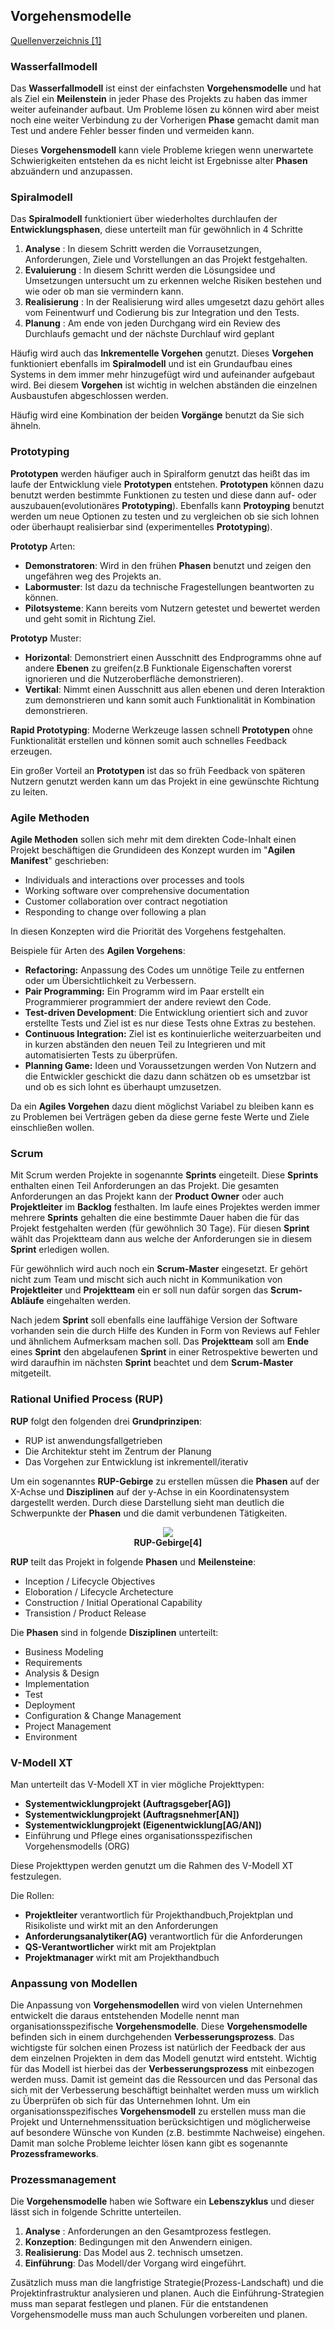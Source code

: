 ## Vorgehensmodelle

[Quellenverzeichnis [1]](#Quellenverzeichnis)

### Wasserfallmodell

Das **Wasserfallmodell** ist einst der einfachsten **Vorgehensmodelle** und hat als Ziel ein **Meilenstein** in jeder Phase des Projekts
zu haben das immer weiter aufeinander aufbaut. Um Probleme lösen zu können wird aber meist noch eine weiter Verbindung zu der Vorherigen
**Phase** gemacht damit man Test und andere Fehler besser finden und vermeiden kann. 

Dieses **Vorgehensmodell** kann viele Probleme kriegen wenn unerwartete Schwierigkeiten entstehen da es nicht leicht ist Ergebnisse alter
**Phasen** abzuändern und anzupassen.

### Spiralmodell

Das **Spiralmodell** funktioniert über wiederholtes durchlaufen der **Entwicklungsphasen**, diese unterteilt man für gewöhnlich
in 4 Schritte

1. **Analyse** : In diesem Schritt werden die Vorrausetzungen, Anforderungen, Ziele und Vorstellungen an das Projekt festgehalten.
2. **Evaluierung** : In diesem Schritt werden die Lösungsidee und Umsetzungen untersucht um zu erkennen welche Risiken bestehen und
wie oder ob man sie vermindern kann.
3. **Realisierung** : In der Realisierung wird alles umgesetzt dazu gehört alles vom Feinentwurf und Codierung bis zur Integration
und den Tests.
4. **Planung** : Am ende von jeden Durchgang wird ein Review des Durchlaufs gemacht und der nächste Durchlauf wird geplant

Häufig wird auch das **Inkrementelle Vorgehen** genutzt. Dieses **Vorgehen** funktioniert ebenfalls im **Spiralmodell** und ist ein
Grundaufbau eines Systems in dem immer mehr hinzugefügt wird und aufeinander aufgebaut wird. Bei diesem **Vorgehen** ist wichtig in
welchen abständen die einzelnen Ausbaustufen abgeschlossen werden. 

Häufig wird eine Kombination der beiden **Vorgänge** benutzt da Sie sich ähneln.

### Prototyping

**Prototypen** werden häufiger auch in Spiralform genutzt das heißt das im laufe der Entwicklung viele **Prototypen** entstehen.
**Prototypen** können dazu benutzt werden bestimmte Funktionen zu testen und diese dann auf- oder auszubauen(evolutionäres **Prototyping**).
Ebenfalls kann **Protoyping** benutzt werden um neue Optionen zu testen und zu vergleichen ob sie sich lohnen oder überhaupt realisierbar
sind (experimentelles **Prototyping**).

**Prototyp** Arten:

* **Demonstratoren**: Wird in den frühen **Phasen** benutzt und zeigen den ungefähren weg des Projekts an.
* **Labormuster**: Ist dazu da technische Fragestellungen beantworten zu können.
* **Pilotsysteme**: Kann bereits vom Nutzern getestet und bewertet werden und geht somit in Richtung Ziel.

**Prototyp** Muster:

* **Horizontal**: Demonstriert einen Ausschnitt des Endprogramms ohne auf andere **Ebenen** zu greifen(z.B Funktionale Eigenschaften
vorerst ignorieren und die Nutzeroberfläche demonstrieren).
* **Vertikal**: Nimmt einen Ausschnitt aus allen ebenen und deren Interaktion zum demonstrieren und kann somit auch Funktionalität
in Kombination demonstrieren.

**Rapid Prototyping**:  Moderne Werkzeuge lassen schnell **Prototypen** ohne Funktionalität erstellen und können somit auch schnelles
Feedback erzeugen.

Ein großer Vorteil an **Prototypen** ist das so früh Feedback von späteren Nutzern genutzt werden kann um das Projekt in eine gewünschte
Richtung zu leiten.

### Agile Methoden

**Agile Methoden** sollen sich mehr mit dem direkten Code-Inhalt einen Projekt beschäftigen die Grundideen des Konzept wurden im
"**Agilen Manifest**" geschrieben:

* Individuals and interactions over processes and tools
*  Working software over comprehensive documentation
* Customer collaboration over contract negotiation
* Responding to change over following a plan

In diesen Konzepten wird die Priorität des Vorgehens festgehalten.

Beispiele für Arten des **Agilen Vorgehens**:

* **Refactoring:** Anpassung des Codes um unnötige Teile zu entfernen oder um Übersichtlichkeit zu Verbessern. 
* **Pair Programming:** Ein Programm wird im Paar erstellt ein Programmierer programmiert der andere reviewt den Code.
* **Test-driven Development**: Die Entwicklung orientiert sich and zuvor erstellte Tests und Ziel ist es nur diese Tests ohne
Extras zu bestehen.
* **Continuous Integration:** Ziel ist es kontinuierliche weiterzuarbeiten und in kurzen abständen den neuen Teil zu Integrieren und
mit automatisierten Tests zu überprüfen.
* **Planning Game:** Ideen und Voraussetzungen werden Von Nutzern and die Entwickler geschickt die dazu dann schätzen ob es umsetzbar
ist und ob es sich lohnt es überhaupt umzusetzen.

Da ein **Agiles Vorgehen** dazu dient möglichst Variabel zu bleiben kann es zu Problemen bei Verträgen geben da diese gerne feste Werte
und Ziele einschließen wollen.

### Scrum

Mit Scrum werden Projekte in sogenannte **Sprints** eingeteilt. Diese **Sprints** enthalten einen Teil Anforderungen an das Projekt.
Die gesamten Anforderungen an das Projekt kann der **Product Owner** oder auch **Projektleiter** im **Backlog** festhalten. Im laufe eines
Projektes werden immer mehrere **Sprints** gehalten die eine bestimmte Dauer haben die für das Projekt festgehalten werden
(für gewöhnlich 30 Tage). Für diesen **Sprint** wählt das Projektteam dann aus welche der Anforderungen sie in diesem **Sprint**
erledigen wollen.

Für gewöhnlich wird auch noch ein **Scrum-Master** eingesetzt. Er gehört nicht zum Team und mischt sich auch nicht in Kommunikation
von **Projektleiter** und **Projektteam** ein er soll nun dafür sorgen das **Scrum-Abläufe** eingehalten werden.

Nach jedem **Sprint** soll ebenfalls eine lauffähige Version der Software vorhanden sein die durch Hilfe des Kunden in Form von Reviews
auf Fehler und ähnlichem Aufmerksam machen soll. Das **Projektteam** soll am **Ende** eines **Sprint** den abgelaufenen **Sprint** in einer
Retrospektive bewerten und wird daraufhin im nächsten **Sprint** beachtet und dem **Scrum-Master** mitgeteilt.

### Rational Unified Process (RUP)

**RUP** folgt den folgenden drei **Grundprinzipen**:

- RUP ist anwendungsfallgetrieben
- Die Architektur steht im Zentrum der Planung
- Das Vorgehen zur Entwicklung ist inkrementell/iterativ

Um ein sogenanntes **RUP-Gebirge** zu erstellen müssen die **Phasen** auf der X-Achse und **Disziplinen** auf der y-Achse in ein
Koordinatensystem dargestellt werden. Durch diese Darstellung sieht man deutlich die Schwerpunkte der **Phasen** und die damit
verbundenen Tätigkeiten. 

<div style="text-align:center"> 
	<img src="/../Abbildungen/Nick_Friedrich/RUP-Gebirge.png">
	<div><b>RUP-Gebirge[4]</b></div>
</div>	

**RUP** teilt das Projekt in folgende **Phasen** und **Meilensteine**:

- Inception / Lifecycle Objectives
- Eloboration / Lifecycle Archetecture
- Construction / Initial Operational Capability
- Transistion / Product Release

Die **Phasen** sind in folgende  **Disziplinen** unterteilt:

- Business Modeling
- Requirements
- Analysis & Design
- Implementation
- Test
- Deployment
- Configuration & Change Management
- Project Management
- Environment

### V-Modell XT

Man unterteilt das V-Modell XT in vier mögliche Projekttypen:

- **Systementwicklungprojekt (Auftragsgeber[AG])**
- **Systementwicklungprojekt (Auftragsnehmer[AN])**
- **Systementwicklungprojekt (Eigenentwicklung[AG/AN])**
- Einführung und Pflege eines organisationsspezifischen Vorgehensmodells (ORG)

Diese Projekttypen werden genutzt um die Rahmen des V-Modell XT festzulegen.

Die Rollen:

- **Projektleiter** verantwortlich für Projekthandbuch,Projektplan und Risikoliste und wirkt mit an den Anforderungen
- **Anforderungsanalytiker(AG)** verantwortlich für die Anforderungen
- **QS-Verantwortlicher** wirkt mit am Projektplan
- **Projektmanager** wirkt mit am Projekthandbuch

### Anpassung von Modellen

Die Anpassung von **Vorgehensmodellen** wird von vielen Unternehmen entwickelt die daraus entstehenden Modelle nennt man
organisationsspezifische **Vorgehensmodelle**. Diese **Vorgehensmodelle** befinden sich in einem durchgehenden **Verbesserungsprozess**.
Das wichtigste für solchen einen Prozess ist natürlich der Feedback der aus dem einzelnen Projekten in dem das Modell genutzt wird
entsteht. Wichtig für das Modell ist hierbei das der **Verbesserungsprozess** mit einbezogen werden muss. Damit ist gemeint das die
Ressourcen und das Personal das sich mit der Verbesserung beschäftigt beinhaltet werden muss um wirklich zu Überprüfen ob sich für das
Unternehmen lohnt. Um ein organisationsspezifisches **Vorgehensmodell** zu erstellen muss man die Projekt und Unternehmenssituation
berücksichtigen und möglicherweise auf besondere Wünsche von Kunden (z.B. bestimmte Nachweise) eingehen. Damit man solche Probleme
leichter lösen kann gibt es sogenannte **Prozessframeworks**.

### Prozessmanagement

Die **Vorgehensmodelle** haben wie Software ein **Lebenszyklus** und dieser lässt sich in folgende Schritte unterteilen.

1. **Analyse** : Anforderungen an den Gesamtprozess festlegen.
2. **Konzeption**: Bedingungen mit den Anwendern einigen.
3. **Realisierung**: Das Model aus 2. technisch umsetzen. 
4. **Einführung**: Das Modell/der Vorgang wird eingeführt.

Zusätzlich muss man die langfristige Strategie(Prozess-Landschaft) und die Projektinfrastruktur analysieren und planen. Auch die
Einführung-Strategien muss man separat festlegen und planen. Für die entstandenen Vorgehensmodelle muss man auch Schulungen vorbereiten
und planen. 
